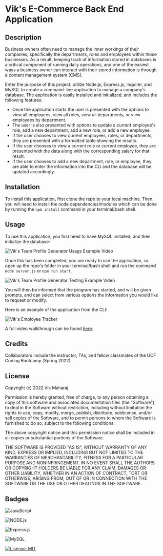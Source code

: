 # Vik's E-Commerce Back End Application

## Description

Business owners often need to manage the inner workings of their companies, specifically the departments, roles and employees within those businesses. As a result, keeping track of information stored in databases is a critical component of running daily operations, and one of the easiest ways a business owner can interact with their stored information is through a content management system (CMS).

Enter the purpose of this project: utilize Node.js, Express.js, Inquirer, and MySQL to create a command-line application to manage a company's database. The application is easily installed and initialized, and includes the following features:

- Once the application starts the user is presented with the options to view all employees, view all roles, view all departments, or view employees by department.
- The user is also presented with options to update a current employee's role, add a new department, add a new role, or add a new employee.
- If the user chooses to view current employees, roles, or departments, they are presented with a formatted table showing the results.
- If the user chooses to view a current role or current employee, they are presented with the data along with the corresponding salary for that result.
- If the user chooses to add a new department, role, or employee, they are able to enter the information into the CLI and the database will be updated accordingly.


## Installation

To install this application, first clone the repo to your local machine. Then, you will need to install the node dependencies/modules which can be done by running the ```npm install``` command in your terminal/bash shell. 


## Usage

To use this application, you first need to have MySQL installed, and then initialize the database:

![Vik's Team Profile Generator Usage Example Video](src/employee-tracker-initialize-database-example.gif)

 Once this has been completed, you are ready to use the application, so open up the repo's folder in your terminal/bash shell and run the command ```node server.js``` or ```npm run start```. 

![Vik's Team Profile Generator Testing Example Video](src/employee-tracker-initialize-server-example.gif)

You will then be informed that the program has started, and will be given prompts, and can select from various options the information you would like to request or modify. 

Here is an example of the application from the CLI:

![Vik's Employee Tracker](src/screenshot.png)

A full video walkthrough can be found [here](https://vimeo.com/710039912).


## Credits

Collaborators include the instructor, TAs, and fellow classmates of the UCF Coding Bootcamp (Spring 2022).


## License

Copyright (c) 2022 Vik Maharaj

Permission is hereby granted, free of charge, to any person obtaining a copy of this software and associated documentation files (the "Software"), to deal
in the Software without restriction, including without limitation the rights to use, copy, modify, merge, publish, distribute, sublicense, and/or sell copies of the Software, and to permit persons to whom the Software is furnished to do so, subject to the following conditions:

The above copyright notice and this permission notice shall be included in all copies or substantial portions of the Software.

THE SOFTWARE IS PROVIDED "AS IS", WITHOUT WARRANTY OF ANY KIND, EXPRESS OR IMPLIED, INCLUDING BUT NOT LIMITED TO THE WARRANTIES OF MERCHANTABILITY,
FITNESS FOR A PARTICULAR PURPOSE AND NONINFRINGEMENT. IN NO EVENT SHALL THE AUTHORS OR COPYRIGHT HOLDERS BE LIABLE FOR ANY CLAIM, DAMAGES OR OTHER LIABILITY, WHETHER IN AN ACTION OF CONTRACT, TORT OR OTHERWISE, ARISING FROM, OUT OF OR IN CONNECTION WITH THE SOFTWARE OR THE USE OR OTHER DEALINGS IN THE SOFTWARE.


## Badges

![JavaScript](https://img.shields.io/badge/javascript-%23323330.svg?style=for-the-badge&logo=javascript&logoColor=%23F7DF1E)

![NODE.js](https://img.shields.io/badge/Node.js-43853D?style=for-the-badge&logo=node.js&logoColor=white)

![Express.js](https://img.shields.io/badge/express.js-%23404d59.svg?style=for-the-badge&logo=express&logoColor=%2361DAFB)

![MySQL](https://img.shields.io/badge/mysql-%2300f.svg?style=for-the-badge&logo=mysql&logoColor=white)

[![License: MIT](https://img.shields.io/badge/License-MIT-yellow.svg)](https://opensource.org/licenses/MIT)